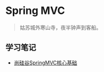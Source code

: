 # Spring MVC

> 姑苏城外寒山寺，夜半钟声到客船。

## 学习笔记

- [尚硅谷SpringMVC核心基础](/spring/springmvc/shangguigu-base.md)